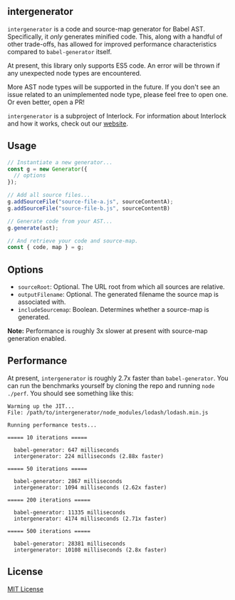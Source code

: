 ## intergenerator

`intergenerator` is a code and source-map generator for Babel AST.  Specifically, it _only_ generates minified code.  This, along with a handful of other trade-offs, has allowed for improved performance characteristics compared to `babel-generator` itself.

At present, this library only supports ES5 code.  An error will be thrown if any unexpected node types are encountered.

More AST node types will be supported in the future.  If you don't see an issue related to an unimplemented node type, please feel free to open one.  Or even better, open a PR!

`intergenerator` is a subproject of Interlock.  For information about Interlock and how it works, check out our [website](http://interlockjs.com).


## Usage

```javascript
// Instantiate a new generator...
const g = new Generator({
  // options
});

// Add all source files...
g.addSourceFile("source-file-a.js", sourceContentA);
g.addSourceFile("source-file-b.js", sourceContentB)

// Generate code from your AST...
g.generate(ast);

// And retrieve your code and source-map.
const { code, map } = g;
```


## Options

- `sourceRoot`: Optional. The URL root from which all sources are relative.
- `outputFilename`: Optional. The generated filename the source map is associated with.
- `includeSourcemap`: Boolean. Determines whether a source-map is generated.

**Note:** Performance is roughly 3x slower at present with source-map generation enabled.


## Performance

At present, `intergenerator` is roughly 2.7x faster than `babel-generator`.  You can run the benchmarks yourself by cloning the repo and running `node ./perf`.  You should see something like this:

```
Warming up the JIT...
File: /path/to/intergenerator/node_modules/lodash/lodash.min.js

Running performance tests...

===== 10 iterations =====

  babel-generator: 647 milliseconds
  intergenerator: 224 milliseconds (2.88x faster)

===== 50 iterations =====

  babel-generator: 2867 milliseconds
  intergenerator: 1094 milliseconds (2.62x faster)

===== 200 iterations =====

  babel-generator: 11335 milliseconds
  intergenerator: 4174 milliseconds (2.71x faster)

===== 500 iterations =====

  babel-generator: 28381 milliseconds
  intergenerator: 10108 milliseconds (2.8x faster)

```


## License

[MIT License](http://opensource.org/licenses/MIT)
